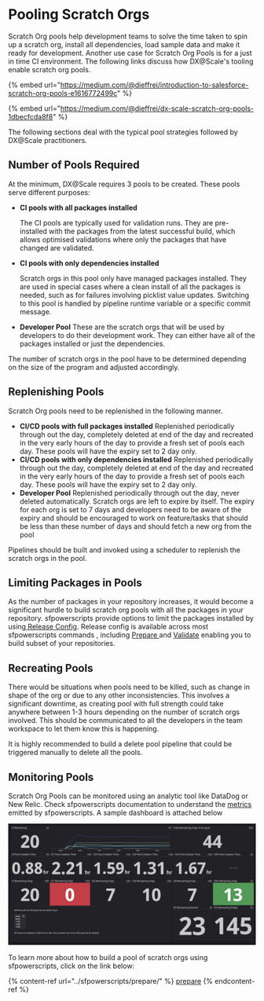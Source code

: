# Pooling Scratch Orgs

Scratch Org pools help development teams to solve the time taken to spin up a scratch org, install all dependencies, load sample data and make it ready for development. Another use case for Scratch Org Pools is for a just in time CI environment. The following links discuss how DX@Scale's tooling enable scratch org pools.

{% embed url="https://medium.com/@dieffrei/introduction-to-salesforce-scratch-org-pools-e1616772499c" %}

{% embed url="https://medium.com/@dieffrei/dx-scale-scratch-org-pools-1dbecfcda8f8" %}

The following sections deal with the typical pool strategies followed by DX@Scale practitioners.

## Number of Pools Required

At the minimum, DX@Scale requires 3 pools to be created. These pools serve different purposes:

*   **CI pools with all packages installed**

    The CI pools are typically used for validation runs. They are pre-installed with the packages from the latest successful build, which allows optimised validations where only the packages that have changed are validated.
*   **CI pools with only dependencies installed**

    Scratch orgs in this pool only have managed packages installed. They are used in special cases where a clean install of all the packages is needed, such as for failures involving picklist value updates. Switching to this pool is handled by pipeline runtime variable or a specific commit message.
* **Developer Pool** These are the scratch orgs that will be used by developers to do their development work. They can either have all of the packages installed or just the dependencies.

The number of scratch orgs in the pool have to be determined depending on the size of the program and adjusted accordingly.

## Replenishing Pools

Scratch Org pools need to be replenished in the following manner.

* **CI/CD pools with full packages installed** Replenished periodically through out the day, completely deleted at end of the day and recreated in the very early hours of the day to provide a fresh set of pools each day. These pools will have the expiry set to 2 day only.
* **CI/CD pools with only dependencies installed** Replenished periodically through out the day, completely deleted at end of the day and recreated in the very early hours of the day to provide a fresh set of pools each day. These pools will have the expiry set to 2 day only.
* **Developer Pool** Replenished periodically through out the day, never deleted automatically. Scratch orgs are left to expire by itself. The expiry for each org is set to 7 days and developers need to be aware of the expiry and should be encouraged to work on feature/tasks that should be less than these number of days and should fetch a new org from the pool

Pipelines should be built and invoked using a scheduler to replenish the scratch orgs in the pool.

## Limiting Packages in Pools

As the number of packages in your repository increases, it would become a significant hurdle to build scratch org pools with all the packages in your repository.  sfpowerscripts provide options to limit the packages installed by using[ Release Config](../sfpowerscripts/release/release-definition-generator.md#release-config-file). Release config is available across most sfpowerscripts commands , including [Prepare ](../sfpowerscripts/prepare/)and [Validate](../sfpowerscripts/validate.md) enabling you to build subset of your repositories.

## Recreating Pools

There would be situations when pools need to be killed, such as change in shape of the org or due to any other inconsistencies. This involves a significant downtime, as creating pool with full strength could take anywhere between 1-3 hours depending on the number of scratch orgs involved. This should be communicated to all the developers in the team workspace to let them know this is happening.

It is highly recommended to build a delete pool pipeline that could be triggered manually to delete all the pools.

## Monitoring Pools

Scratch Org Pools can be monitored using an analytic tool like DataDog or New Relic. Check sfpowerscripts documentation to understand the [metrics](../sfpowerscripts/metrics-and-dashboards.md) emitted by sfpowerscripts. A sample dashboard is attached below

![](<../.gitbook/assets/image (79).png>)

To learn more about how to build a pool of scratch orgs using sfpowerscripts, click on the link below:

{% content-ref url="../sfpowerscripts/prepare/" %}
[prepare](../sfpowerscripts/prepare/)
{% endcontent-ref %}
